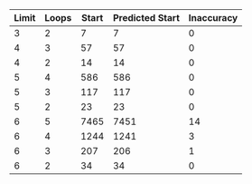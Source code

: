 |Limit |Loops|Start|Predicted Start|Inaccuracy|
|------|-----|-----|---------------|----------|
|3     |2    |    7|              7|         0|
|4     |3    |   57|             57|         0|
|4     |2    |   14|             14|         0|
|5     |4    |  586|            586|         0|
|5     |3    |  117|            117|         0|
|5     |2    |   23|             23|         0|
|6     |5    | 7465|           7451|        14|
|6     |4    | 1244|           1241|         3|
|6     |3    |  207|            206|         1|
|6     |2    |   34|             34|         0|
